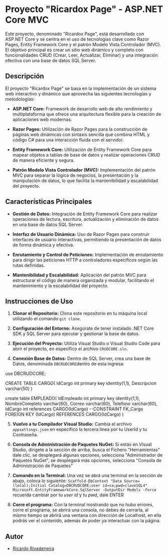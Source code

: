 # Proyecto "Ricardox Page" - ASP.NET Core MVC

Este proyecto, denominado "Ricardox Page", está desarrollado con ASP.NET Core y se centra en el uso de tecnologías clave como Razor Pages, Entity Framework Core y el patrón Modelo Vista Controlador (MVC). El objetivo principal es crear un sitio web dinámico y completo con funcionalidades CRUD (Crear, Leer, Actualizar, Eliminar) y una integración efectiva con una base de datos SQL Server.

## Descripción

El proyecto "Ricardox Page" se basa en la implementación de un sistema web interactivo y dinámico que aprovecha las siguientes tecnologías y metodologías:

- **ASP.NET Core:** Framework de desarrollo web de alto rendimiento y multiplataforma que ofrece una arquitectura flexible para la creación de aplicaciones web modernas.

- **Razor Pages:** Utilización de Razor Pages para la construcción de páginas web dinámicas con sintaxis sencilla que combina HTML y código C# para una interacción fluida con el servidor.

- **Entity Framework Core:** Utilización de Entity Framework Core para mapear objetos a tablas de base de datos y realizar operaciones CRUD de manera eficiente y segura.

- **Patrón Modelo Vista Controlador (MVC):** Implementación del patrón MVC para separar la lógica de negocios, la presentación y la manipulación de datos, lo que facilita la mantenibilidad y escalabilidad del proyecto.

## Características Principales

- **Gestión de Datos:** Integración de Entity Framework Core para realizar operaciones de lectura, escritura, actualización y eliminación de datos en una base de datos SQL Server.

- **Interfaz de Usuario Dinámica:** Uso de Razor Pages para construir interfaces de usuario interactivas, permitiendo la presentación de datos de forma dinámica y efectiva.

- **Enrutamiento y Control de Peticiones:** Implementación de enrutamiento para dirigir las peticiones HTTP a controladores específicos según las rutas definidas.

- **Mantenibilidad y Escalabilidad:** Aplicación del patrón MVC para estructurar el código de manera organizada y modular, facilitando el mantenimiento y la escalabilidad del proyecto.

## Instrucciones de Uso

1. **Clonar el Repositorio:** Clona este repositorio en tu máquina local utilizando el comando `git clone`.

2. **Configuración del Entorno:** Asegúrate de tener instalado .NET Core SDK y SQL Server para ejecutar y gestionar la base de datos.

3. **Ejecución del Proyecto:** Utiliza Visual Studio o Visual Studio Code para abrir el proyecto, en específico el archivo `CRUDCORE.sln`.

4. **Conexión Base de Datos:** Dentro de SQL Server, crea una base de Datos, denominada `DBCRUDCORE`dentro de esta ingresa: 

use DBCRUDCORE;

CREATE TABLE CARGO(
IdCargo int primary key identity(1,1),
Descripcion varchar(50)
)

create table EMPLEADO(
IdEmpleado int primary key identity(1,1),
NombreCompleto varchar(60),
Correo varchar(60),
Telefono varchar(60),
IdCargo int references CARGO(IdCargo)
--CONSTRAINT FK_Cargo FOREIGN KEY (IdCargo) REFERENCES CARGO(IdCargo)
)

5. **Vuelve a tu Compilador Visual Studio:** Cambia el archivo `appsettings.json` en específico la tercera línea por tu UserId y tu Contraseña.

6. **Consola de Administración de Paquetes NuGet:** Si estás en Visual Studio, dirigete a la sección de arriba, busca el Fichero "Herramientas" dale clic, se desplegará algunas opciones, selecciona "Administrador de Paquetes NuGet", se desplegará más opciones, selecciona "Consola de Administración de Paquetes"

7. **Comando en la Terminal:** Una vez se abrá una terminal en la sección de abajo, coloca lo siguiente: `Scaffold-DbContext "Data Source=(local);Initial Catalog=DBCRUDCORE;user id=sa;pwd=claveSQL4" Microsoft.EntityFrameworkCore.SqlServer -OutputDir Models -Force` recuerda cambiar por tu *user id* y tu *pwd*, dale ENTER

8. **Corre el programa:** Con la terminal mostrando que no hubo errores, corre el programa, se abrirá una consola, no debes de cerrarla, al mismo tiempo se abrirá una ventana con dirección de Localhost, en ella podrás ver el contenido, además de poder ya interactuar con la página.

## Autor

- [Ricardo Rivadeneira](enlace-a-tu-perfil)
